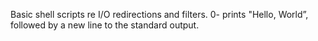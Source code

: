 Basic shell scripts re I/O redirections and filters.
0- prints "Hello, World”, followed by a new line to the standard output.
